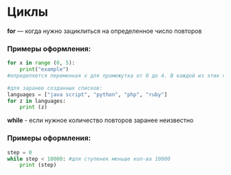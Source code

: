 # Циклы

**for** — когда нужно зациклиться на определенное число повторов
 
### Примеры оформления:

```py
for x in range (0, 5):
    print("example")
#определяется переменная х для промежутка от 0 до 4. В каждой из этих переменных будет записана строка "example"

#для заранее созданных списков:
languages = ["java script", "python", "php", "ruby"]
for z in languages:
    print (z)
```

**while** - если нужное количество повторов заранее неизвестно

### Примеры оформления:

```py
step = 0
while step < 10000: #для ступенек меньше кол-ва 10000
    print (step)
```